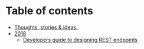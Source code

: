 # Table of contents

* [Thoughts, stories & ideas.](README.md)
* [2018](2018/README.md)
  * [Developers guide to designing REST endpoints](2018/coding-bluprint-for-pragmatic-rest-api-developers.md)

